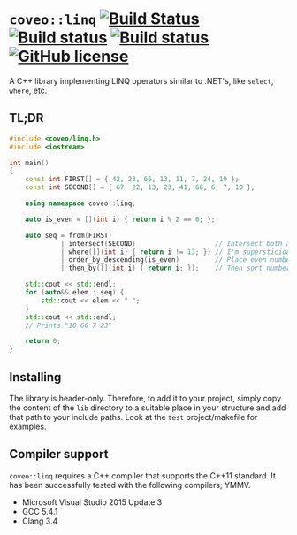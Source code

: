 # `coveo::linq` [![Build Status](https://travis-ci.org/coveo/linq.svg?branch=master)](https://travis-ci.org/coveo/linq) [![Build status](https://ci.appveyor.com/api/projects/status/c1448sbkqpi42ufe/branch/master?svg=true)](https://ci.appveyor.com/project/clechasseur/linq-8y8vt/branch/master) [![Build status](https://ci.appveyor.com/api/projects/status/adaf1e105mcqqmpw/branch/master?svg=true)](https://ci.appveyor.com/project/clechasseur/linq/branch/master) [![GitHub license](https://img.shields.io/badge/license-Apache%202-blue.svg)](https://raw.githubusercontent.com/coveo/linq/master/LICENSE)
A C++ library implementing LINQ operators similar to .NET's, like `select`, `where`, etc.

## TL;DR
```c++
#include <coveo/linq.h>
#include <iostream>

int main()
{
    const int FIRST[] = { 42, 23, 66, 13, 11, 7, 24, 10 };
    const int SECOND[] = { 67, 22, 13, 23, 41, 66, 6, 7, 10 };

    using namespace coveo::linq;

    auto is_even = [](int i) { return i % 2 == 0; };

    auto seq = from(FIRST)
             | intersect(SECOND)                    // Intersect both arrays
             | where([](int i) { return i != 13; }) // I'm supersticious, remove 13
             | order_by_descending(is_even)         // Place even numbers first
             | then_by([](int i) { return i; });    // Then sort numbers ascending

    std::cout << std::endl;
    for (auto&& elem : seq) {
        std::cout << elem << " ";
    }
    std::cout << std::endl;
    // Prints "10 66 7 23"

    return 0;
}
```

## Installing
The library is header-only. Therefore, to add it to your project, simply copy the content of the `lib` directory to a suitable place in your structure and add that path to your include paths. Look at the `test` project/makefile for examples.

## Compiler support
`coveo::linq` requires a C++ compiler that supports the C++11 standard. It has been successfully tested with the following compilers; YMMV.

* Microsoft Visual Studio 2015 Update 3
* GCC 5.4.1
* Clang 3.4
